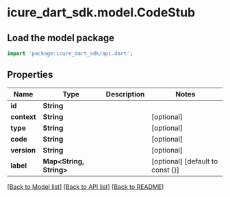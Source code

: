 # icure_dart_sdk.model.CodeStub

## Load the model package
```dart
import 'package:icure_dart_sdk/api.dart';
```

## Properties
Name | Type | Description | Notes
------------ | ------------- | ------------- | -------------
**id** | **String** |  |
**context** | **String** |  | [optional]
**type** | **String** |  | [optional]
**code** | **String** |  | [optional]
**version** | **String** |  | [optional]
**label** | **Map<String, String>** |  | [optional] [default to const {}]

[[Back to Model list]](../README.md#documentation-for-models) [[Back to API list]](../README.md#documentation-for-api-endpoints) [[Back to README]](../README.md)
